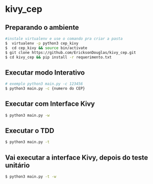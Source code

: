 # kivy_cep

## Preparando o ambiente

```sh
#instale virtualenv e use o comando pra criar a pasta
$  virtualenv -p python3 cep_kivy
$  cd cep_kivy && source bin/activate
$ git clone https://github.com/EricksonDouglas/kivy_cep.git
$ cd kivy_cep && pip install -r requerimento.txt
```

## Executar modo Interativo

``` sh
# exemplo python3 main.py -c 123456
$ python3 main.py -c {numero do CEP}
```
## Executar com Interface Kivy
``` sh
$ python3 main.py -w
```
## Executar o TDD
``` sh
$ python3 main.py -t
```
## Vai executar a interface Kivy,  depois do teste unitário
``` sh
$ python3 main.py -t -w
```
